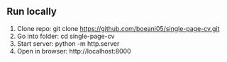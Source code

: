 ## Run locally

1. Clone repo: git clone https://github.com/boeani05/single-page-cv.git
2. Go into folder: cd single-page-cv
3. Start server: python -m http.server
4. Open in browser: http://localhost:8000
